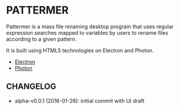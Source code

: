 # PATTERMER

Pattermer is a mass file renaming desktop program that uses regular expression
searches mapped to variables by users to rename files according to a given
pattern.

It is built using HTML5 technologies on Electron and Photon.

* [Electron](http://electron.atom.io/)
* [Photon](http://photonkit.com/)

## CHANGELOG ##

* alpha-v0.0.1 (2016-01-26): initial commit with UI draft
